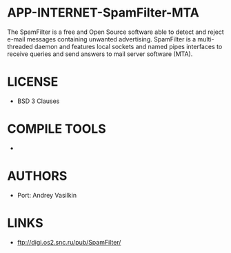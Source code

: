# APP-INTERNET-SpamFilter-MTA
The SpamFilter is a free and Open Source software able to detect and reject e-mail messages containing unwanted advertising. SpamFilter is a multi-threaded daemon and features local sockets and named pipes interfaces to receive queries and send answers to mail server software (MTA). 

LICENSE
===============
* BSD 3 Clauses

COMPILE TOOLS
===============
* 
 
AUTHORS
===============
* Port: Andrey Vasilkin 

LINKS
===============
* ftp://digi.os2.snc.ru/pub/SpamFilter/
